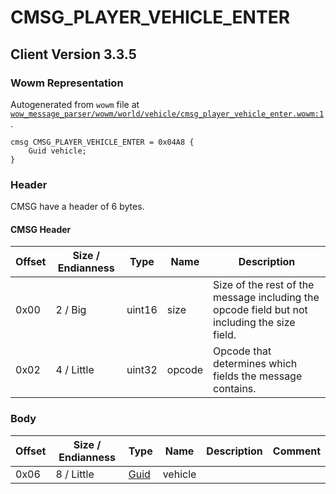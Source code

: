 # CMSG_PLAYER_VEHICLE_ENTER

## Client Version 3.3.5

### Wowm Representation

Autogenerated from `wowm` file at [`wow_message_parser/wowm/world/vehicle/cmsg_player_vehicle_enter.wowm:1`](https://github.com/gtker/wow_messages/tree/main/wow_message_parser/wowm/world/vehicle/cmsg_player_vehicle_enter.wowm#L1).
```rust,ignore
cmsg CMSG_PLAYER_VEHICLE_ENTER = 0x04A8 {
    Guid vehicle;
}
```
### Header

CMSG have a header of 6 bytes.

#### CMSG Header

| Offset | Size / Endianness | Type   | Name   | Description |
| ------ | ----------------- | ------ | ------ | ----------- |
| 0x00   | 2 / Big           | uint16 | size   | Size of the rest of the message including the opcode field but not including the size field.|
| 0x02   | 4 / Little        | uint32 | opcode | Opcode that determines which fields the message contains.|

### Body

| Offset | Size / Endianness | Type | Name | Description | Comment |
| ------ | ----------------- | ---- | ---- | ----------- | ------- |
| 0x06 | 8 / Little | [Guid](../spec/packed-guid.md) | vehicle |  |  |

